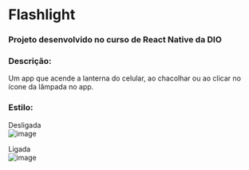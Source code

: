 # Flashlight

### Projeto desenvolvido no curso de React Native da DIO

### Descrição:
Um app que acende a lanterna do celular, ao chacolhar ou ao clicar no ícone da lâmpada no app.

### Estilo:
Desligada<br>
![image](https://user-images.githubusercontent.com/87674883/173249966-9f87440c-0993-4815-9902-1746ee6c29a5.png)<br>

Ligada<br>
![image](https://user-images.githubusercontent.com/87674883/173249954-f223c366-f8dd-401e-9357-d154b8865fbc.png)<br>


